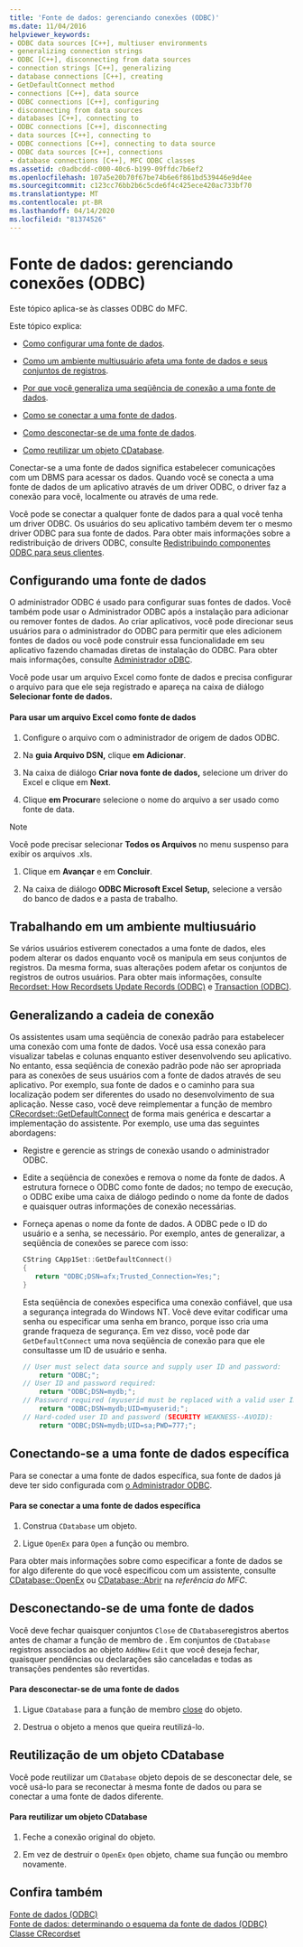 ```yaml
---
title: 'Fonte de dados: gerenciando conexões (ODBC)'
ms.date: 11/04/2016
helpviewer_keywords:
- ODBC data sources [C++], multiuser environments
- generalizing connection strings
- ODBC [C++], disconnecting from data sources
- connection strings [C++], generalizing
- database connections [C++], creating
- GetDefaultConnect method
- connections [C++], data source
- ODBC connections [C++], configuring
- disconnecting from data sources
- databases [C++], connecting to
- ODBC connections [C++], disconnecting
- data sources [C++], connecting to
- ODBC connections [C++], connecting to data source
- ODBC data sources [C++], connections
- database connections [C++], MFC ODBC classes
ms.assetid: c0adbcdd-c000-40c6-b199-09ffdc7b6ef2
ms.openlocfilehash: 107a5e20b70f67be74b6e6f861bd539446e9d4ee
ms.sourcegitcommit: c123cc76bb2b6c5cde6f4c425ece420ac733bf70
ms.translationtype: MT
ms.contentlocale: pt-BR
ms.lasthandoff: 04/14/2020
ms.locfileid: "81374526"
---
```

# <a name="data-source-managing-connections-odbc"></a>Fonte de dados: gerenciando conexões (ODBC)

Este tópico aplica-se às classes ODBC do MFC.

Este tópico explica:

- [Como configurar uma fonte de dados](#_core_configuring_a_data_source).

- [Como um ambiente multiusuário afeta uma fonte de dados e seus conjuntos de registros](#_core_working_in_a_multiuser_environment).

- [Por que você generaliza uma seqüência de conexão a uma fonte de dados](#_core_generalizing_the_connection_string).

- [Como se conectar a uma fonte de dados](#_core_connecting_to_a_specific_data_source).

- [Como desconectar-se de uma fonte de dados](#_core_disconnecting_from_a_data_source).

- [Como reutilizar um objeto CDatabase](#_core_reusing_a_cdatabase_object).

Conectar-se a uma fonte de dados significa estabelecer comunicações com um DBMS para acessar os dados. Quando você se conecta a uma fonte de dados de um aplicativo através de um driver ODBC, o driver faz a conexão para você, localmente ou através de uma rede.

Você pode se conectar a qualquer fonte de dados para a qual você tenha um driver ODBC. Os usuários do seu aplicativo também devem ter o mesmo driver ODBC para sua fonte de dados. Para obter mais informações sobre a redistribuição de drivers ODBC, consulte [Redistribuindo componentes ODBC para seus clientes](../../data/odbc/redistributing-odbc-components-to-your-customers.md).

## <a name="configuring-a-data-source"></a><a name="_core_configuring_a_data_source"></a>Configurando uma fonte de dados

O administrador ODBC é usado para configurar suas fontes de dados. Você também pode usar o Administrador ODBC após a instalação para adicionar ou remover fontes de dados. Ao criar aplicativos, você pode direcionar seus usuários para o administrador do ODBC para permitir que eles adicionem fontes de dados ou você pode construir essa funcionalidade em seu aplicativo fazendo chamadas diretas de instalação do ODBC. Para obter mais informações, consulte [Administrador oDBC](../../data/odbc/odbc-administrator.md).

Você pode usar um arquivo Excel como fonte de dados e precisa configurar o arquivo para que ele seja registrado e apareça na caixa de diálogo **Selecionar fonte de dados.**

#### <a name="to-use-an-excel-file-as-a-data-source"></a>Para usar um arquivo Excel como fonte de dados

1. Configure o arquivo com o administrador de origem de dados ODBC.

1. Na **guia Arquivo DSN,** clique **em Adicionar**.

1. Na caixa de diálogo **Criar nova fonte de dados,** selecione um driver do Excel e clique em **Next**.

1. Clique **em Procurar**e selecione o nome do arquivo a ser usado como fonte de data.

> [!NOTE]
> Você pode precisar selecionar **Todos os Arquivos** no menu suspenso para exibir os arquivos .xls.

1. Clique em **Avançar** e em **Concluir**.

1. Na caixa de diálogo **ODBC Microsoft Excel Setup,** selecione a versão do banco de dados e a pasta de trabalho.

## <a name="working-in-a-multiuser-environment"></a><a name="_core_working_in_a_multiuser_environment"></a>Trabalhando em um ambiente multiusuário

Se vários usuários estiverem conectados a uma fonte de dados, eles podem alterar os dados enquanto você os manipula em seus conjuntos de registros. Da mesma forma, suas alterações podem afetar os conjuntos de registros de outros usuários. Para obter mais informações, consulte [Recordset: How Recordsets Update Records (ODBC)](../../data/odbc/recordset-how-recordsets-update-records-odbc.md) e [Transaction (ODBC)](../../data/odbc/transaction-odbc.md).

## <a name="generalizing-the-connection-string"></a><a name="_core_generalizing_the_connection_string"></a>Generalizando a cadeia de conexão

Os assistentes usam uma seqüência de conexão padrão para estabelecer uma conexão com uma fonte de dados. Você usa essa conexão para visualizar tabelas e colunas enquanto estiver desenvolvendo seu aplicativo. No entanto, essa seqüência de conexão padrão pode não ser apropriada para as conexões de seus usuários com a fonte de dados através de seu aplicativo. Por exemplo, sua fonte de dados e o caminho para sua localização podem ser diferentes do usado no desenvolvimento de sua aplicação. Nesse caso, você deve reimplementar a função de membro [CRecordset::GetDefaultConnect](../../mfc/reference/crecordset-class.md#getdefaultconnect) de forma mais genérica e descartar a implementação do assistente. Por exemplo, use uma das seguintes abordagens:

- Registre e gerencie as strings de conexão usando o administrador ODBC.

- Edite a seqüência de conexões e remova o nome da fonte de dados. A estrutura fornece o ODBC como fonte de dados; no tempo de execução, o ODBC exibe uma caixa de diálogo pedindo o nome da fonte de dados e quaisquer outras informações de conexão necessárias.

- Forneça apenas o nome da fonte de dados. A ODBC pede o ID do usuário e a senha, se necessário. Por exemplo, antes de generalizar, a seqüência de conexões se parece com isso:

    ```cpp
    CString CApp1Set::GetDefaultConnect()
    {
       return "ODBC;DSN=afx;Trusted_Connection=Yes;";
    }
    ```

   Esta seqüência de conexões especifica uma conexão confiável, que usa a segurança integrada do Windows NT. Você deve evitar codificar uma senha ou especificar uma senha em branco, porque isso cria uma grande fraqueza de segurança. Em vez disso, você pode dar `GetDefaultConnect` uma nova seqüência de conexão para que ele consultasse um ID de usuário e senha.

    ```cpp
    // User must select data source and supply user ID and password:
        return "ODBC;";
    // User ID and password required:
        return "ODBC;DSN=mydb;";
    // Password required (myuserid must be replaced with a valid user ID):
        return "ODBC;DSN=mydb;UID=myuserid;";
    // Hard-coded user ID and password (SECURITY WEAKNESS--AVOID):
        return "ODBC;DSN=mydb;UID=sa;PWD=777;";
    ```

## <a name="connecting-to-a-specific-data-source"></a><a name="_core_connecting_to_a_specific_data_source"></a>Conectando-se a uma fonte de dados específica

Para se conectar a uma fonte de dados específica, sua fonte de dados já deve ter sido configurada com [o Administrador ODBC](../../data/odbc/odbc-administrator.md).

#### <a name="to-connect-to-a-specific-data-source"></a>Para se conectar a uma fonte de dados específica

1. Construa `CDatabase` um objeto.

1. Ligue `OpenEx` para `Open` a função ou membro.

Para obter mais informações sobre como especificar a fonte de dados se for algo diferente do que você especificou com um assistente, consulte [CDatabase::OpenEx](../../mfc/reference/cdatabase-class.md#openex) ou [CDatabase::Abrir](../../mfc/reference/cdatabase-class.md#open) na *referência do MFC*.

## <a name="disconnecting-from-a-data-source"></a><a name="_core_disconnecting_from_a_data_source"></a>Desconectando-se de uma fonte de dados

Você deve fechar quaisquer conjuntos `Close` de `CDatabase`registros abertos antes de chamar a função de membro de . Em conjuntos de `CDatabase` registros associados ao objeto `AddNew` `Edit` que você deseja fechar, quaisquer pendências ou declarações são canceladas e todas as transações pendentes são revertidas.

#### <a name="to-disconnect-from-a-data-source"></a>Para desconectar-se de uma fonte de dados

1. Ligue `CDatabase` para a função de membro [close](../../mfc/reference/cdatabase-class.md#close) do objeto.

1. Destrua o objeto a menos que queira reutilizá-lo.

## <a name="reusing-a-cdatabase-object"></a><a name="_core_reusing_a_cdatabase_object"></a>Reutilização de um objeto CDatabase

Você pode reutilizar um `CDatabase` objeto depois de se desconectar dele, se você usá-lo para se reconectar à mesma fonte de dados ou para se conectar a uma fonte de dados diferente.

#### <a name="to-reuse-a-cdatabase-object"></a>Para reutilizar um objeto CDatabase

1. Feche a conexão original do objeto.

1. Em vez de destruir o `OpenEx` `Open` objeto, chame sua função ou membro novamente.

## <a name="see-also"></a>Confira também

[Fonte de dados (ODBC)](../../data/odbc/data-source-odbc.md)<br/>
[Fonte de dados: determinando o esquema da fonte de dados (ODBC)](../../data/odbc/data-source-determining-the-schema-of-the-data-source-odbc.md)<br/>
[Classe CRecordset](../../mfc/reference/crecordset-class.md)
